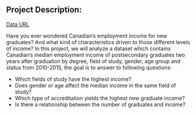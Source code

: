 ## Project Description:
[Data URL](https://open.canada.ca/data/en/dataset/47bf6ec6-079c-413a-a6eb-7de43401280b)

Have you ever wondered Canadian’s employment income for new graduates? And what kind of characteristics driven to those different levels of income? In this project, we will analyze a dataset which contains Canadian’s median employment income of postsecondary graduates two years after graduation by degree, field of study, gender, age group and status from 2010-2015, the goal is to answer to following questions:

- Which fields of study have the highest income?
- Does gender or age affect the median income in the same field of study?
- Which type of accreditation yields the highest new graduate income?
- Is there a relationship between the number of graduates and income?
